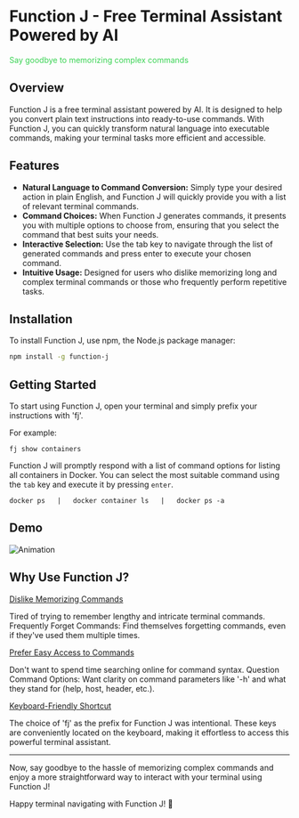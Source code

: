 # Function J - Free Terminal Assistant Powered by AI

<span style="color: #39d353;">Say goodbye to memorizing complex commands</span>
## Overview
Function J is a free terminal assistant powered by AI. It is designed to help you convert plain text instructions into ready-to-use commands. With Function J, you can quickly transform natural language into executable commands, making your terminal tasks more efficient and accessible.

## Features
- **Natural Language to Command Conversion:** Simply type your desired action in plain English, and Function J will quickly provide you with a list of relevant terminal commands.
- **Command Choices:** When Function J generates commands, it presents you with multiple options to choose from, ensuring that you select the command that best suits your needs.
- **Interactive Selection:** Use the tab key to navigate through the list of generated commands and press enter to execute your chosen command.
- **Intuitive Usage:** Designed for users who dislike memorizing long and complex terminal commands or those who frequently perform repetitive tasks.

## Installation
To install Function J, use npm, the Node.js package manager:

```bash
npm install -g function-j
```
## Getting Started
To start using Function J, open your terminal and simply prefix your instructions with 'fj'. 

For example:

```
fj show containers
```

Function J will promptly respond with a list of command options for listing all containers in Docker. You can select the most suitable command using the `tab` key and execute it by pressing `enter`.
```
docker ps   |   docker container ls   |   docker ps -a
```

## Demo
![Animation](https://github.com/ThisIsHermanCheng/function-J/assets/45646023/009da273-44d8-4f5c-afcb-d6c26001c885)


## Why Use Function J?

<u> Dislike Memorizing Commands </u>

Tired of trying to remember lengthy and intricate terminal commands.
Frequently Forget Commands: Find themselves forgetting commands, even if they've used them multiple times.

<u> Prefer Easy Access to Commands </u>

Don't want to spend time searching online for command syntax.
Question Command Options: Want clarity on command parameters like '-h' and what they stand for (help, host, header, etc.).

<u> Keyboard-Friendly Shortcut </u>

The choice of 'fj' as the prefix for Function J was intentional. These keys are conveniently located on the keyboard, making it effortless to access this powerful terminal assistant.

---

Now, say goodbye to the hassle of memorizing complex commands and enjoy a more straightforward way to interact with your terminal using Function J!

Happy terminal navigating with Function J! 🚀